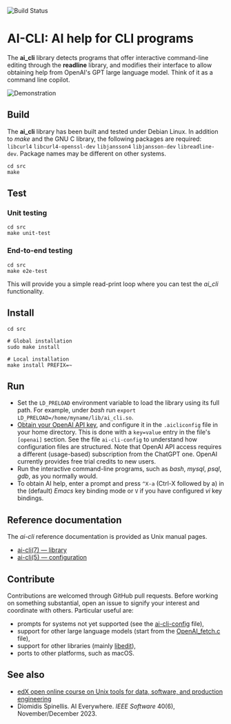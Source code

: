 ![Build Status](https://img.shields.io/github/actions/workflow/status/dspinellis/ai-cli/main.yml?branch=main)

# AI-CLI: AI help for CLI programs
The __ai_cli__
library detects programs that offer interactive command-line editing
through the __readline__ library,
and modifies their interface to allow obtaining help from OpenAI's
GPT large language model.
Think of it as a command line copilot.


![Demonstration](https://gist.githubusercontent.com/dspinellis/b25d9b3c3e6d6a6260774c32dc7be817/raw/cc191580cd9aa94bb2a2471e1f43b75a49817b64/ai-cli.gif)

## Build
The __ai_cli__
library has been built and tested under Debian Linux.
In addition to _make_ and the GNU C library,
the following packages are required:
`libcurl4`
`libcurl4-openssl-dev`
`libjansson4`
`libjansson-dev`
`libreadline-dev`.
Package names may be different on other systems.

```
cd src
make
```

## Test
### Unit testing
```
cd src
make unit-test
```

### End-to-end testing
```
cd src
make e2e-test
```
This will provide you a simple read-print loop where you can test the _ai_cli_ functionality.

## Install
```
cd src

# Global installation
sudo make install

# Local installation
make install PREFIX=~
```

## Run
* Set the `LD_PRELOAD` environment variable to load the library using its
  full path.
  For example, under _bash_ run
  `export LD_PRELOAD=/home/myname/lib/ai_cli.so`.
* [Obtain your OpenAI API key](https://platform.openai.com/signup),
  and configure it in the `.aicliconfig` file in your home directory.
  This is done with a `key=value` entry in the file's `[openai]` section.
  See the file `ai-cli-config` to understand how configuration
  files are structured.
  Note that OpenAI API access requires a different (usage-based)
  subscription from the ChatGPT one.
  OpenAI currently provides free trial credits to new users.
* Run the interactive command-line programs, such as
  _bash_, _mysql_, _psql_, _gdb_, as you normally would.
* To obtain AI help, enter a prompt and press `^X-a` (Ctrl-X followed by a)
  in the (default) _Emacs_ key binding mode or `V` if you have configured
  _vi_ key bindings.


## Reference documentation
The _ai-cli_ reference documentation is provided as Unix manual
pages.
* [ai-cli(7) — library](https://dspinellis.github.io/manview/?src=https%3A%2F%2Fraw.githubusercontent.com%2Fdspinellis%2Fai-cli%2Fmain%2Fsrc%2Fai_cli.7&name=ai_cli(7)&link=https%3A%2F%2Fgithub.com%2Fdspinellis%2Fai-cli)
* [ai-cli(5) — configuration](https://dspinellis.github.io/manview/?src=https%3A%2F%2Fraw.githubusercontent.com%2Fdspinellis%2Fai-cli%2Fmain%2Fsrc%2Fai_cli.5&name=ai_cli(5)&link=https%3A%2F%2Fgithub.com%2Fdspinellis%2Fai-cli)


## Contribute
Contributions are welcomed through GitHub pull requests.
Before working on something substantial,
open an issue to signify your interest and coordinate with others.
Particular useful are:
* prompts for systems not yet supported
  (see the [ai-cli-config](src/ai-cli-config) file),
* support for other large language models
  (start from the [OpenAI_fetch.c](src/openai_fetch.c) file),
* support for other libraries (mainly [libedit](http://cvsweb.netbsd.org/bsdweb.cgi/src/lib/libedit/)),
* ports to other platforms, such as macOS.

## See also
* [edX open online course on Unix tools for data, software, and production engineering](https://www.spinellis.gr/unix/?ai-cli)
* Diomidis Spinellis. AI Everywhere. _IEEE Software_ 40(6), November/December 2023.
